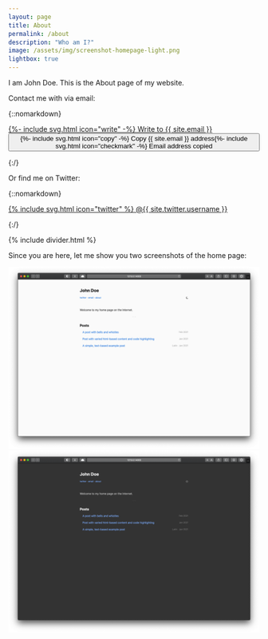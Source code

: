 ```yaml
---
layout: page
title: About
permalink: /about
description: "Who am I?"
image: /assets/img/screenshot-homepage-light.png
lightbox: true
---
```


I am John Doe. This is the About page of my website.

Contact me with via email:

{::nomarkdown}
<p>
  <div class="flex-wrapper padded">
    <a href="mailto:{{ site.email }}" class="link-button dont-shrink wrapped-item">{%- include svg.html icon="write" -%} Write to {{ site.email }}</a>&nbsp;
    <button id="copy-button" class="dont-shrink wrapped-item" onclick="copyToClipboard('{{ site.email }}');"><span id="text-to-copy">{%- include svg.html icon="copy" -%} Copy {{ site.email }} address</span><span id="text-copied" class="hidden">{%- include svg.html icon="checkmark" -%} Email address copied</span></button>
  </div>
</p>

<script>
  function copyToClipboard(text){
    navigator.clipboard.writeText(text);
    document.getElementById('copy-button').disabled = true;
    document.getElementById('text-to-copy').classList.add("hidden");
    document.getElementById('text-copied').classList.remove("hidden");
  }
</script>
{:/}

Or find me on Twitter:

{::nomarkdown}
<p class="padded">
  <a href="https://twitter.com/{{ site.twitter.username }}" target="_blank" rel="noopener" class="link-button">
    {% include svg.html icon="twitter" %} @{{ site.twitter.username }}
  </a>
</p>
{:/}

{% include divider.html %}

Since you are here, let me show you two screenshots of the home page:

<a class="lightbox" href="/assets/img/safari-shot-homepage-light.png" data-group="homepage">
  <img alt="Home Page (light mode)" src="/assets/img/safari-shot-homepage-light.png" class="center-block responsive" />
</a>

<a class="lightbox" href="/assets/img/safari-shot-homepage-dark.png" data-group="homepage">
  <img alt="Home Page (dark mode)" src="/assets/img/safari-shot-homepage-dark.png" class="center-block responsive" />
</a>